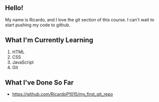 ## Hello!

My name is Ricardo, and I love the git section of this course.
I can't wait to start pushing my code to github.

## What I'm Currently Learning

1. HTML
2. CSS
3. JavaScript
4. Git

## What I've Done So Far

- https://github.com/RicardoP1015/my_first_git_repo
